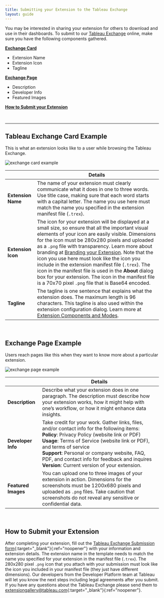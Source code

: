 ```yaml
---
title: Submitting your Extension to the Tableau Exchange
layout: guide
---
```



You may be interested in sharing your extension for others to download and use in their dashboards. To submit to our [Tableau Exchange](https://exchange.tableau.com/) online, make sure you have the following components gathered.

**[Exchange Card](#gallery-card-example)**

* Extension Name
* Extension Icon
* Tagline

**[Exchange Page](#gallery-page-example)**

* Description
* Developer Info
* Featured Images

**[How to Submit your Extension](#how-to-submit-your-extension)**

&nbsp;

---

## Tableau Exchange Card Example
This is what an extension looks like to a user while browsing the Tableau Exchange.

![exchange card example](imgs/gallery_card_example.png)

|     | Details | 
| --- | ------- | 
| **Extension Name**  | The name of your extension must clearly communicate what it does in one to three words. Use title case, making sure that each word starts with a capital letter. The name you use here must match the name you specified in the extension manifest file (`.trex`).|
| **Extension Icon**  | The icon for your extension will be displayed at a small size, so ensure that all the important visual elements of your icon are easily visible. Dimensions for the icon must be 280x280 pixels and uploaded as a `.png` file with transparency. Learn more about branding at [Branding your Extension]({{site.baseurl}}/docs/Style_Guidelines/ux_branding.html). Note that the icon you use here must look like the icon you include in the extension manifest file (`.trex`). The icon in the manifest file is used in the **About** dialog box for your extension. The icon in the manifest file is a 70x70 pixel `.png` file that is Base64 encoded.   |
| **Tagline**         | The tagline is one sentence that explains what the extension does. The maximum length is 96 characters. This tagline is also used within the extension configuration dialog. Learn more at [Extension Components and Modes]({{site.baseurl}}/docs/Interaction_Guidelines/ux_components_modes.html).|


&nbsp; 

## Exchange Page Example
Users reach pages like this when they want to know more about a particular extension. 

![exchange page example](imgs/gallery_page_example.png)

|     | Details | 
| --- | ------- | 
| **Description**  | Describe what your extension does in one paragraph. The description must describe how your extension works, how it might help with one’s workflow, or how it might enhance data insights. |
| **Developer Info**  | Take credit for your work. Gather links, files, and/or contact info for the following items: <br>**Policy**: Privacy Policy (website link or PDF) <br>**Usage**: Terms of Service (website link or PDF), and terms of service <br>**Support**: Personal or company website, FAQ, PDF, and contact info for feedback and inquires <br>**Version**: Current version of your extension. |
| **Featured Images** | You can upload one to three images of your extension in action. Dimensions for the screenshots must be 1200x680 pixels and uploaded as `.png` files. Take caution that screenshots do not reveal any sensitive or confidential data. |

&nbsp;

## How to Submit your Extension

After completing your extension, fill out the [Tableau Exchange Submission form](https://tabsoft.co/gallerysubmit){:target="_blank"}{:ref="noopener"} with your information and extension details. The extension name in the template needs to match the name you specified for your extension in the manifest file (`.trex`). The 280x280 pixel `.png` icon that you attach with your submission must look like the icon you included in your manifest file (they just have different dimensions). Our developers from the Developer Platform team at Tableau will let you know the next steps including legal agreements after you submit. If you have any questions about the Tableau Exchange please send them to [extensiongallery@tableau.com](extensiongallery@tableau.com){:target="_blank"}{:ref="noopener"}.
